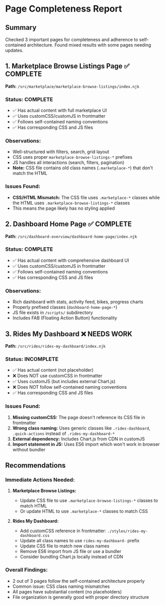 # Page Completeness Report

## Summary
Checked 3 important pages for completeness and adherence to self-contained architecture. Found mixed results with some pages needing updates.

## 1. Marketplace Browse Listings Page ✅ COMPLETE
**Path:** `/src/marketplace/marketplace-browse-listings/index.njk`

### Status: COMPLETE
- ✅ Has actual content with full marketplace UI
- ✅ Uses customCSS/customJS in frontmatter
- ✅ Follows self-contained naming conventions
- ✅ Has corresponding CSS and JS files

### Observations:
- Well-structured with filters, search, grid layout
- CSS uses proper `marketplace-browse-listings-*` prefixes
- JS handles all interactions (search, filters, pagination)
- **Note:** CSS file contains old class names (`.marketplace-*`) that don't match the HTML

### Issues Found:
- **CSS/HTML Mismatch:** The CSS file uses `.marketplace-*` classes while the HTML uses `.marketplace-browse-listings-*` classes
- This means the page likely has no styling applied

## 2. Dashboard Home Page ✅ COMPLETE
**Path:** `/src/dashboard-overview/dashboard-home-page/index.njk`

### Status: COMPLETE
- ✅ Has actual content with comprehensive dashboard UI
- ✅ Uses customCSS/customJS in frontmatter
- ✅ Follows self-contained naming conventions
- ✅ Has corresponding CSS and JS files

### Observations:
- Rich dashboard with stats, activity feed, bikes, progress charts
- Properly prefixed classes (`dashboard-home-page-*`)
- JS file exists in `/scripts/` subdirectory
- Includes FAB (Floating Action Button) functionality

## 3. Rides My Dashboard ❌ NEEDS WORK
**Path:** `/src/rides/rides-my-dashboard/index.njk`

### Status: INCOMPLETE
- ✅ Has actual content (not placeholder)
- ❌ Does NOT use customCSS in frontmatter
- ✅ Uses customJS (but includes external Chart.js)
- ❌ Does NOT follow self-contained naming conventions
- ✅ Has corresponding CSS and JS files

### Issues Found:
1. **Missing customCSS:** The page doesn't reference its CSS file in frontmatter
2. **Wrong class naming:** Uses generic classes like `.rides-dashboard`, `.quick-actions` instead of `.rides-my-dashboard-*`
3. **External dependency:** Includes Chart.js from CDN in customJS
4. **Import statement in JS:** Uses ES6 import which won't work in browser without bundler

## Recommendations

### Immediate Actions Needed:

1. **Marketplace Browse Listings:**
   - Update CSS file to use `.marketplace-browse-listings-*` classes to match HTML
   - Or update HTML to use `.marketplace-*` classes to match CSS

2. **Rides My Dashboard:**
   - Add customCSS reference in frontmatter: `./styles/rides-my-dashboard.css`
   - Update all class names to use `rides-my-dashboard-` prefix
   - Update CSS file to match new class names
   - Remove ES6 import from JS file or use a bundler
   - Consider bundling Chart.js locally instead of CDN

### Overall Findings:
- 2 out of 3 pages follow the self-contained architecture properly
- Common issue: CSS class naming mismatches
- All pages have substantial content (no placeholders)
- File organization is generally good with proper directory structure